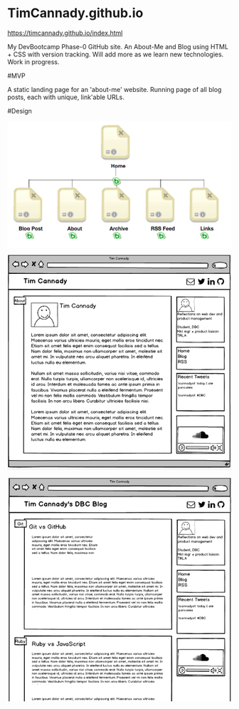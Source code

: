 # TimCannady.github.io

https://timcannady.github.io/index.html
			
My DevBootcamp Phase-0 GitHub site. An About-Me and Blog using HTML + CSS with version tracking. Will add more as we learn new technologies. Work in progress.

#MVP

A static landing page for an 'about-me' website. Running page of all blog posts, each with unique, link'able URLs.

#Design

![SiteMap](/imgs/site-map.png)

![WireframeIndex](/imgs/wireframe-index.png)

![WireframeBlog](/imgs/wireframe-blog.png)
